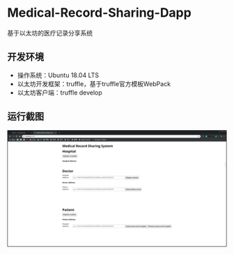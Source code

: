 # Medical-Record-Sharing-Dapp
基于以太坊的医疗记录分享系统

## 开发环境
* 操作系统：Ubuntu 18.04 LTS
* 以太坊开发框架：truffle，基于truffle官方模板WebPack
* 以太坊客户端：truffle develop

## 运行截图
![Screenshot](./Screenshot.png)
